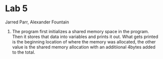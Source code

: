 # Lab 5
Jarred Parr, Alexander Fountain

1. The program first initializes a shared memory space in the program. Then it stores that data into variables and prints it out. What gets printed is the beginning location of where the memory was allocated, the other value is the shared memory allocation with an additiional 4bytes added to the total.
